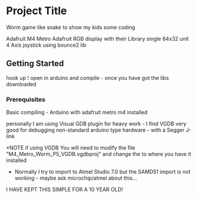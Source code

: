 # Project Title

Worm game like snake to show my kids some coding

Adafruit M4 Metro
Adafruit RGB display with their Library single 64x32 unit
4 Axis joystick using bounce2 lib

## Getting Started

hook up !
open in arduino and compile - once you have got the libs downloaded

### Prerequisites

Basic compiling - Arduino with adafruit metro m4 installed 

personally I am using Visual GDB plugin for heavy work - I find VGDB very good for debugging non-standard arduino type hardware - with a Segger J-link

*NOTE if using VGDB You will need to modify the file "M4_Metro_Worm_P5_VGDB.vgdbproj" and change the <SketchSubdirectory> to where you have it installed

- Normally I try to import to Atmel Studio 7.0 but the SAMD51 import is not working - maybe ask microchip/atmel about this...

I HAVE KEPT THIS SIMPLE FOR A 10 YEAR OLD!
